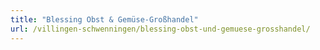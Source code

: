 ```yaml
---
title: "Blessing Obst & Gemüse-Großhandel"
url: /villingen-schwenningen/blessing-obst-und-gemuese-grosshandel/
---
```

